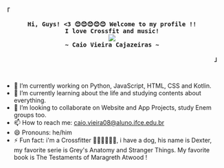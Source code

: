 <p align="left"><strong><samp>「</samp></strong></p>
  <p align="center">
    <samp>
      <b>
        Hi, Guys! <3 😊😊😊😊😊
        Welcome to my profile !! 
      <br>
        I love Crossfit and music!
      </b>
      <br>
        <image src="https://readme-typing-svg.herokuapp.com?font=Iosevka&size=16&color=FF66C4&center=true&width=410&height=45&lines=I'm+a+student+and+I want+ to work with Medicine.">
      <br>
      <b>
        ~ Caio Vieira Cajazeiras ~
      </b>
    </samp>
  </p>
<p align="right"><strong><samp>」</samp></strong></p>

<br>

- 🔭 I’m currently working on Python, JavaScript, HTML, CSS and Kotlin.
- 🌱 I’m currently learning about the life and studying contents about everything.
- 👯 I’m looking to collaborate on Website and App Projects, study Enem groups too.
- 📫 How to reach me: caio.vieira08@aluno.ifce.edu.br
- 😄 Pronouns: he/him
- ⚡ Fun fact: i'm a Crossfitter 🏋️‍♂️🏋️‍♂️🏋️‍♂️, i have a dog, his name is Dexter, my favorite serie is Grey's Anatomy and Stranger Things. My favorite book is The Testaments of Maragreth Atwood !
